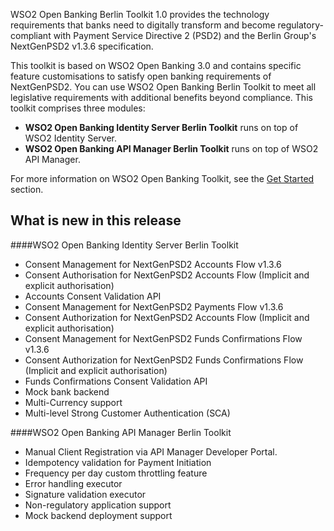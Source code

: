 WSO2 Open Banking Berlin Toolkit 1.0 provides the technology requirements that banks need to digitally transform and become 
regulatory-compliant with Payment Service Directive 2 (PSD2) and the Berlin Group's NextGenPSD2 v1.3.6 specification.

This toolkit is based on WSO2 Open Banking 3.0 and contains specific feature customisations to satisfy open banking 
requirements of NextGenPSD2. You can use WSO2 Open Banking Berlin Toolkit to meet all legislative requirements 
with additional benefits beyond compliance. This toolkit comprises three modules:

- **WSO2 Open Banking Identity Server Berlin Toolkit** runs on top of WSO2 Identity Server.
- **WSO2 Open Banking API Manager Berlin Toolkit** runs on top of WSO2 API Manager.

For more information on WSO2 Open Banking Toolkit, see the [Get Started](open-banking.md) section.

## What is new in this release

####WSO2 Open Banking Identity Server Berlin Toolkit

- Consent Management for NextGenPSD2 Accounts Flow v1.3.6
- Consent Authorisation for NextGenPSD2 Accounts Flow (Implicit and explicit authorisation)
- Accounts Consent Validation API
- Consent Management for NextGenPSD2 Payments Flow v1.3.6
- Consent Authorization for NextGenPSD2 Accounts Flow (Implicit and explicit authorisation)
- Consent Management for NextGenPSD2 Funds Confirmations Flow v1.3.6
- Consent Authorization for NextGenPSD2 Funds Confirmations Flow (Implicit and explicit authorisation)
- Funds Confirmations Consent Validation API
- Mock bank backend 
- Multi-Currency support 
- Multi-level Strong Customer Authentication (SCA) 

####WSO2 Open Banking API Manager Berlin Toolkit

- Manual Client Registration via API Manager Developer Portal. 
- Idempotency validation for Payment Initiation 
- Frequency per day custom throttling feature 
- Error handling executor 
- Signature validation executor 
- Non-regulatory application support
- Mock backend deployment support